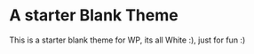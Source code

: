 <h1> A starter Blank Theme </h1>

This is a starter blank theme for WP, its all White :), just for fun :) 
